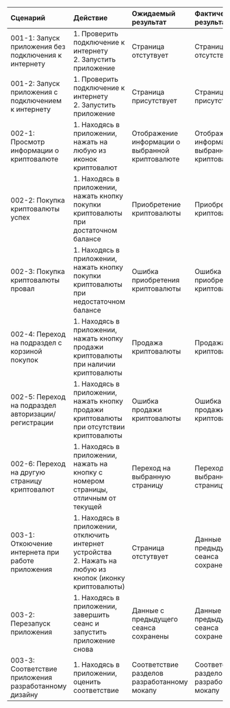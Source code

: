 | Cценарий                                                                              | Действие                                                                                                                                                                        | Ожидаемый результат                                              | Фактический результат                                            | Оценка          |
|:--------------------------------------------------------------------------------------|:--------------------------------------------------------------------------------------------------------------------------------------------------------------------------------|:-----------------------------------------------------------------|:-----------------------------------------------------------------|:----------------|
| 001-1: Запуск приложения без подключения к интернету                                  | 1. Проверить подключение к интернету <br /> 2. Запустить приложение <br />                                                                                                      | Страница отстутвует                                              | Страница отсутствует                                             | Тест пройден    |
| 001-2: Запуск приложения с подключением к интернету                                   | 1. Проверить подключение к интернету <br /> 2. Запустить приложение <br />                                                                                                      | Страница присутствует                                            | Страница присутствует                                            | Тест пройден    |
| 002-1: Просмотр информации о криптовалюте                                             | 1. Находясь в приложении, нажать на любую из иконок криптовалют <br />                                                                                                          | Отображение информации о выбранной криптовалюте                  | Отображение информации о выбранной криптовалюте | Тест пройден    |
| 002-2: Покупка криптовалюты успех                                                     | 1. Находясь в приложении, нажать кнопку покупки криптовалюты при достаточном балансе <br />                                                                                     | Приобретение криптовалюты                                        | Приобретение криптовалюты                                             | Тест пройден    |
| 002-3: Покупка криптовалюты провал                                                    | 1. Находясь в приложении, нажать кнопку покупки криптовалюты при недостаточном балансе <br />                                                                                   | Ошибка приобретения криптовалюты                                 | Ошибка приобретения криптовалюты                        | Тест пройден    |
| 002-4: Переход на подраздел с корзиной покупок                                        | 1. Находясь в приложении, нажать кнопку продажи криптовалюты при наличии криптовалюты <br />                                                                                    | Продажа криптовалюты                                             | Продажа криптовалюты                                              | Тест пройден    |
| 002-5: Переход на подраздел авторизации/регистрации                                   | 1. Находясь в приложении, нажать кнопку продажи криптовалюты при отсутствии криптовалюты <br />                                                                                 | Ошибка продажи криптовалюты                                      | Ошибка продажи криптовалюты                               | Тест пройден    |
| 002-6: Переход на другую страницу криптовалют                                         | 1. Находясь в приложении, нажать на кнопку с номером страницы, отличным от текущей                                                                                              | Переход на выбранную страницу                                    | Переход на выбранную страницу                                             | Тест пройден    |
| 003-1: Откоючение интернета при работе приложения                                     | 1. Находясь в приложении, отключить интернет устройства <br /> 2. Нажать на любую из кнопок (иконку криптовалюты) <br />                                                        | Страница отстутвует                                              | Данные с предыдущего сеанса сохранены                         | Тест не пройден |
| 003-2: Перезапуск приложения                                                          | 1. Находясь в приложении, завершить сеанс и запустить приложение снова <br />                                                                                                   | Данные с предыдущего сеанса сохранены                            | Данные с предыдущего сеанса сохранены          | Тест пройден    |
| 003-3: Соответствие приложения разработанному дизайну                                 | 1. Находясь в приложении, оценить соответствие <br />                                                                                                                           | Соответствие разделов разработанному мокапу                       | Соответствие разделов разработанному мокапу                       | Тест пройден    |